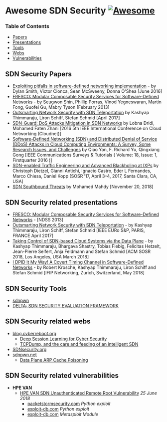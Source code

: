# Awesome SDN Security [![Awesome](https://cdn.rawgit.com/sindresorhus/awesome/d7305f38d29fed78fa85652e3a63e154dd8e8829/media/badge.svg)](https://github.com/sindresorhus/awesome)

### Table of Contents
- [Papers](#Papers)
- [Presentations](#Presentations)
- [Tools](#Tools)
- [Webs](#Webs)
- [Vulnerabilities](#Vulnerabilities)

## <a name="Papers" />SDN Security Papers
+ [Exploiting pitfalls in software-defined networking implementation](https://www.researchgate.net/publication/306064144_Exploiting_pitfalls_in_software-defined_networking_implementation) - by Dylan Smith, Victor Cionca, Sean McSweeny, Donna O'Shea [June 2016]
+ [FRESCO: Modular Composable Security Services for Software-Defined Networks](http://www.csl.sri.com/users/vinod/papers/fresco.pdf) - by Seugwon Shin, Phillip Porras, Vinod Yegneswaran, Martin Fong, Guofei Gu, Mabry Tyson [February 2013]
+ [Outsmarting Network Security with SDN Teleportation](https://www.net.t-labs.tu-berlin.de/~stefan/eurosp17.pdf) by Kashyap Thimmaraju, Liron Schiff, Stefan Schmid [April 2017]
+ [SDN-Guard: DoS Attacks Mitigation in SDN Networks](https://ieeexplore.ieee.org/abstract/document/7776605/) by Lobna Dridi, Mohamed Faten Zhani [2016 5th IEEE International Conference on Cloud Networking (Cloudnet)]
+ [Software-Defined Networking (SDN) and Distributed Denial of Service (DDoS) Attacks in Cloud Computing Environments: A Survey, Some Research Issues, and Challenges](https://ieeexplore.ieee.org/abstract/document/7289347/) by  Qiao Yan,  F. Richard Yu,  Qingxiang Gong [IEEE Communications Surveys & Tutorials ( Volume: 18, Issue: 1, Firstquarter 2016 )]	
+ [SDN-enabled Traffic Engineering and Advanced Blackholing at IXPs](http://conferences.sigcomm.org/sosr/2017/papers/sosr17-demo-blackholing.pdf) by Christoph Dietzel, Gianni Antichi, Ignacio Castro, Eder L Fernandes, Marco Chiesa, Daniel Kopp [SOSR ’17, April 3–4, 2017, Santa Clara, CA, USA]
+ [SDN Southbound Threats](https://www.sans.org/reading-room/whitepapers/networksecurity/paper/38700) by Mohamed Mahdy [November 20, 2018]
## <a name="Presentations" />SDN Security related presentations
+ [FRESCO: Modular Composable Security Services for Software-Defined Networks](https://es.slideshare.net/rogerjian/fresco-sdn-security-ndss2013-presentation-slides) - [NDSS 2013]
+ [Outsmarting Network Security with SDN Teleportation](https://www.net.t-labs.tu-berlin.de/~stefan/eurosp17slides.pdf) - by Kashyap Thimmaraju, Liron Schiff, Stefan Schmid [IEEE EURo S&P, PARIS, FRANCE April 2017] 
+ [Taking Control of SDN-based Cloud Systems via the Data Plane](http://users.sec.t-labs.tu-berlin.de/~hashkash/talks/TakingControlofSDN-basedCloudSystemsviatheDataPlane.pdf) - by Kashyap Thimmaraju, Bhargava Shastry, Tobias Fiebig, Felicitas Hetzelt,
Jean-Pierre Seifert, Anja Feldmann and Stefan Schmid [ACM SOSR 2018, Los Angeles, USA March 2018]
+ [I DPID It My Way! A Covert Timing Channel in Software-Defined Networks](http://users.sec.t-labs.tu-berlin.de/~hashkash/talks/networking18-slides.pdf) - by Robert Krosche, Kashyap Thimmaraju, Liron Schiff and Stefan Schmid [IFIP Networking, Zurich, Switzerland, May 2018]

## <a name="Tools" />SDN Security Tools
+ [sdnpwn](https://github.com/smythtech/sdnpwn)
+ [DELTA: SDN SECURITY EVALUATION FRAMEWORK](https://github.com/nss-lab/DELTA)

## <a name="Webs" />SDN Security related webs
+ [blog.cyberreboot.org](https://blog.cyberreboot.org/)
	+ [Deep Session Learning for Cyber Security](https://blog.cyberreboot.org/deep-session-learning-for-cyber-security-e7c0f6804b81)
	+ [TCPDump, and the care and feeding of an intelligent SDN](https://blog.cyberreboot.org/tcpdump-and-the-care-and-feeding-of-an-intelligent-sdn-eca6e7506342)
+ [SDNsecurity.org](http://www.sdnsecurity.org/)
+ [sdnpwn.net](https://sdnpwn.net/)
	+ [Data Plane ARP Cache Poisoning](https://sdnpwn.net/2017/09/21/data-plane-arp-cache-poisoning/)

## <a name="Vulnerabilities" />SDN Security related vulnerabilities
+ **HPE VAN**
	+ [HPE VAN SDN Unauthenticated Remote Root Vulnerability](https://korelogic.com/Resources/Advisories/KL-001-2018-008.txt) *25 June 2018*
		+ [packetstormsecurity.com](https://packetstormsecurity.com/files/148313/HP-Enterprise-VAN-SDN-Controller-2.7.18.0503-Remote-Root.html) *Python exploit*
		+ [exploit-db.com](https://www.exploit-db.com/exploits/44951/) *Python exploit*
		+ [exploit-db.com](https://www.exploit-db.com/exploits/44991/) *Metasploit Module*
